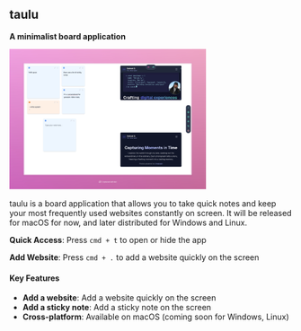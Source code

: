 ## taulu

**A minimalist board application**

<img src="./taulu.jpeg" alt="taulu Promo" width="350" height="auto">

taulu is a board application that allows you to take quick notes and keep your most frequently used websites constantly
on screen. It will be released for macOS for now, and later distributed for Windows and Linux.

**Quick Access**: Press `cmd + t` to open or hide the app

**Add Website**: Press `cmd + .` to add a website quickly on the screen

#### Key Features

- **Add a website**: Add a website quickly on the screen
- **Add a sticky note**: Add a sticky note on the screen
- **Cross-platform**: Available on macOS (coming soon for Windows, Linux)
